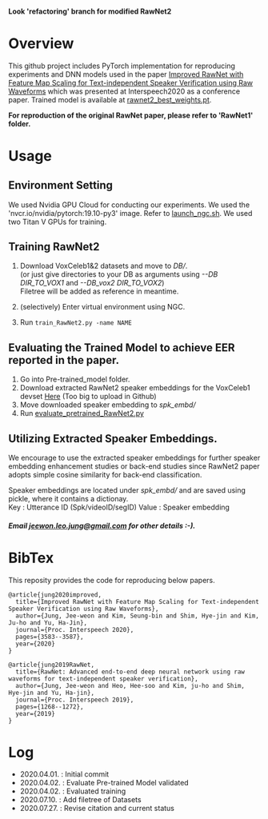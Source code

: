 #### Look 'refactoring' branch for modified RawNet2

# Overview
This github project includes PyTorch implementation for reproducing experiments and DNN models used in the paper
[Improved RawNet with Feature Map Scaling for Text-independent Speaker Verification using Raw Waveforms]( https://www.isca-speech.org/archive/Interspeech_2020/pdfs/1011.pdf ) 
which was presented at Interspeech2020 as a conference paper. 
Trained model is available at [rawnet2_best_weights.pt]( ../master/Pre-trained_model/rawnet2_best_weights.pt ).

**For reproduction of the original RawNet paper, please refer to 'RawNet1' folder.**

# Usage

## Environment Setting
We used Nvidia GPU Cloud for conducting our experiments. We used the 'nvcr.io/nvidia/pytorch:19.10-py3' image. Refer to [launch_ngc.sh]( ../master/launch_ngc.sh ). We used two Titan V GPUs for training. 

## Training RawNet2

1. Download VoxCeleb1&2 datasets and move to *DB/*.       
(or just give directories to your DB as arguments using *--DB DIR_TO_VOX1* and *--DB_vox2 DIR_TO_VOX2*)    
Filetree will be added as reference in meantime. 

2. (selectively) Enter virtual environment using NGC. 
3. Run ``` train_RawNet2.py -name NAME ``` 

##  Evaluating the Trained Model to achieve EER reported in the paper.

1. Go into Pre-trained_model folder. 
2. Download extracted RawNet2 speaker embeddings for the VoxCeleb1 devset [Here]( https://www.dropbox.com/sh/5ext8tk6w6pwuaq/AADl5vE2gSb1R2YjpdUB9Yhha?dl=0 )
(Too big to upload in Github)
3. Move downloaded speaker embedding to *spk_embd/*
4. Run [evaluate_pretrained_RawNet2.py]( ../master/Pre-trained_model/evaluate_pretrained_RawNet2.py )

## Utilizing Extracted Speaker Embeddings. 
We encourage to use the extracted speaker embeddings for further speaker embedding enhancement studies or back-end studies since RawNet2 paper adopts simple cosine similarity for back-end classification.     

Speaker embeddings are located under *spk_embd/* and are saved using pickle, where it contains a dictionay.    
Key   : Utterance ID (Spk/videoID/segID)
Value : Speaker embedding


##### Email jeewon.leo.jung@gmail.com for other details :-).

# BibTex

This reposity provides the code for reproducing below papers. 
```
@article{jung2020improved,
  title={Improved RawNet with Feature Map Scaling for Text-independent Speaker Verification using Raw Waveforms},
  author={Jung, Jee-weon and Kim, Seung-bin and Shim, Hye-jin and Kim, Ju-ho and Yu, Ha-Jin},
  journal={Proc. Interspeech 2020},
  pages={3583--3587},
  year={2020}
}
```
```
@article{jung2019RawNet,
  title={RawNet: Advanced end-to-end deep neural network using raw waveforms for text-independent speaker verification},
  author={Jung, Jee-weon and Heo, Hee-soo and Kim, ju-ho and Shim, Hye-jin and Yu, Ha-jin},
  journal={Proc. Interspeech 2019},
  pages={1268--1272},
  year={2019}
}
```

# Log
- 2020.04.01. : Initial commit
- 2020.04.02. : Evaluate Pre-trained Model validated
- 2020.04.02. : Evaluated training
- 2020.07.10. : Add filetree of Datasets
- 2020.07.27. : Revise citation and current status
